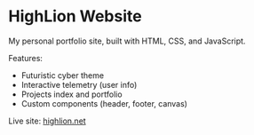 # HighLion Website

My personal portfolio site, built with HTML, CSS, and JavaScript.

Features:
- Futuristic cyber theme
- Interactive telemetry (user info)
- Projects index and portfolio 
- Custom components (header, footer, canvas)

Live site: [highlion.net](https://www.highlion.net)
